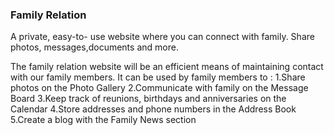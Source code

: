 ### Family Relation

A private, easy-to- use website where you can connect with family. Share photos, messages,documents and more.

The family relation website will be an efficient means of maintaining contact with our
family members. It can be used by family members to :
1.Share photos on the Photo Gallery
2.Communicate with family on the Message Board
3.Keep track of reunions, birthdays and anniversaries on the Calendar
4.Store addresses and phone numbers in the Address Book
5.Create a blog with the Family News section
